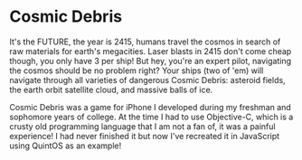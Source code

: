 # Cosmic Debris

It's the FUTURE, the year is 2415, humans travel the cosmos in search of raw materials for earth's megacities. Laser blasts in 2415 don't come cheap though, you only have 3 per ship! But hey, you're an expert pilot, navigating the cosmos should be no problem right? Your ships (two of 'em) will navigate through all varieties of dangerous Cosmic Debris: asteroid fields, the earth orbit satellite cloud, and massive balls of ice.

Cosmic Debris was a game for iPhone I developed during my freshman and sophomore years of college. At the time I had to use Objective-C, which is a crusty old programming language that I am not a fan of, it was a painful experience! I had never finished it but now I've recreated it in JavaScript using QuintOS as an example!
